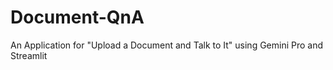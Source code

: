 # Document-QnA
An Application for "Upload a Document and Talk to It" using Gemini Pro and Streamlit
